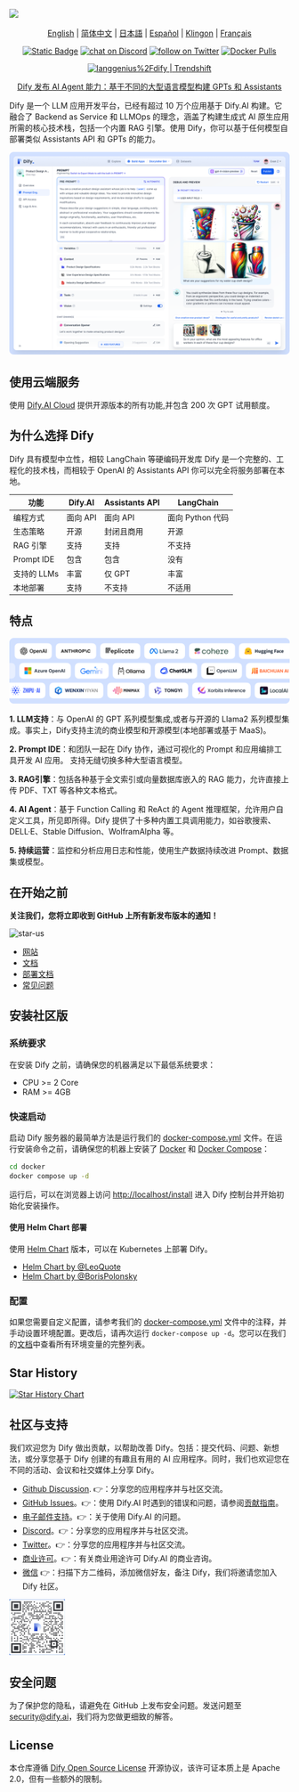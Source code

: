 [![](./images/describe.png)](https://dify.ai)
<p align="center">
  <a href="./README.md">English</a> |
  <a href="./README_CN.md">简体中文</a> |
  <a href="./README_JA.md">日本語</a> |
  <a href="./README_ES.md">Español</a> |
  <a href="./README_KL.md">Klingon</a> |
  <a href="./README_FR.md">Français</a>
</p>

<p align="center">
    <a href="https://dify.ai" target="_blank">
        <img alt="Static Badge" src="https://img.shields.io/badge/AI-Dify?logo=AI&logoColor=%20%23f5f5f5&label=Dify&labelColor=%20%23155EEF&color=%23EAECF0"></a>
    <a href="https://discord.gg/FngNHpbcY7" target="_blank">
        <img src="https://img.shields.io/discord/1082486657678311454?logo=discord"
            alt="chat on Discord"></a>
    <a href="https://twitter.com/intent/follow?screen_name=dify_ai" target="_blank">
        <img src="https://img.shields.io/twitter/follow/dify_ai?style=social&logo=X"
            alt="follow on Twitter"></a>
    <a href="https://hub.docker.com/u/langgenius" target="_blank">
        <img alt="Docker Pulls" src="https://img.shields.io/docker/pulls/langgenius/dify-web"></a>
</p>

<p align="center">
<a href="https://trendshift.io/repositories/2152" target="_blank"><img src="https://trendshift.io/api/badge/repositories/2152" alt="langgenius%2Fdify | Trendshift" style="width: 250px; height: 55px;" width="250" height="55"/></a>
</p>

<p align="center">
   <a href="https://mp.weixin.qq.com/s/TnyfIuH-tPi9o1KNjwVArw" target="_blank">
   Dify 发布 AI Agent 能力：基于不同的大型语言模型构建 GPTs 和 Assistants
  </a>
</p>

Dify 是一个 LLM 应用开发平台，已经有超过 10 万个应用基于 Dify.AI 构建。它融合了 Backend as Service 和 LLMOps 的理念，涵盖了构建生成式 AI 原生应用所需的核心技术栈，包括一个内置 RAG 引擎。使用 Dify，你可以基于任何模型自部署类似 Assistants API 和 GPTs 的能力。

![](./images/demo.png)

## 使用云端服务

使用 [Dify.AI Cloud](https://dify.ai) 提供开源版本的所有功能,并包含 200 次 GPT 试用额度。

## 为什么选择 Dify

Dify 具有模型中立性，相较 LangChain 等硬编码开发库 Dify 是一个完整的、工程化的技术栈，而相较于 OpenAI 的 Assistants API 你可以完全将服务部署在本地。

| 功能 | Dify.AI | Assistants API | LangChain |
| --- | --- | --- | --- |
| 编程方式 | 面向 API | 面向 API | 面向 Python 代码 |
| 生态策略 | 开源 | 封闭且商用 | 开源 |
| RAG 引擎 | 支持 | 支持 | 不支持 |
| Prompt IDE | 包含 | 包含 | 没有 |
| 支持的 LLMs | 丰富 | 仅 GPT | 丰富 |
| 本地部署 | 支持 | 不支持 | 不适用 |


## 特点

![](./images/models.png)

**1. LLM支持**：与 OpenAI 的 GPT 系列模型集成,或者与开源的 Llama2 系列模型集成。事实上，Dify支持主流的商业模型和开源模型(本地部署或基于 MaaS)。

**2. Prompt IDE**：和团队一起在 Dify 协作，通过可视化的 Prompt 和应用编排工具开发 AI 应用。 支持无缝切换多种大型语言模型。

**3. RAG引擎**：包括各种基于全文索引或向量数据库嵌入的 RAG 能力，允许直接上传 PDF、TXT 等各种文本格式。

**4. AI Agent**：基于 Function Calling 和 ReAct 的 Agent 推理框架，允许用户自定义工具，所见即所得。Dify 提供了十多种内置工具调用能力，如谷歌搜索、DELL·E、Stable Diffusion、WolframAlpha 等。

**5. 持续运营**：监控和分析应用日志和性能，使用生产数据持续改进 Prompt、数据集或模型。

## 在开始之前

**关注我们，您将立即收到 GitHub 上所有新发布版本的通知！**

![star-us](https://github.com/langgenius/dify/assets/100913391/95f37259-7370-4456-a9f0-0bc01ef8642f)

- [网站](https://dify.ai)
- [文档](https://docs.dify.ai)
- [部署文档](https://docs.dify.ai/getting-started/install-self-hosted)
- [常见问题](https://docs.dify.ai/getting-started/faq)

## 安装社区版

### 系统要求

在安装 Dify 之前，请确保您的机器满足以下最低系统要求：

- CPU >= 2 Core
- RAM >= 4GB

### 快速启动

启动 Dify 服务器的最简单方法是运行我们的 [docker-compose.yml](docker/docker-compose.yaml) 文件。在运行安装命令之前，请确保您的机器上安装了 [Docker](https://docs.docker.com/get-docker/) 和 [Docker Compose](https://docs.docker.com/compose/install/)：

```bash
cd docker
docker compose up -d
```

运行后，可以在浏览器上访问 [http://localhost/install](http://localhost/install) 进入 Dify 控制台并开始初始化安装操作。

#### 使用 Helm Chart 部署

使用 [Helm Chart](https://helm.sh/) 版本，可以在 Kubernetes 上部署 Dify。

- [Helm Chart by @LeoQuote](https://github.com/douban/charts/tree/master/charts/dify)
- [Helm Chart by @BorisPolonsky](https://github.com/BorisPolonsky/dify-helm)

### 配置

如果您需要自定义配置，请参考我们的 [docker-compose.yml](docker/docker-compose.yaml) 文件中的注释，并手动设置环境配置。更改后，请再次运行 `docker-compose up -d`。您可以在我们的[文档](https://docs.dify.ai/getting-started/install-self-hosted/environments)中查看所有环境变量的完整列表。

## Star History

[![Star History Chart](https://api.star-history.com/svg?repos=langgenius/dify&type=Date)](https://star-history.com/#langgenius/dify&Date)


## 社区与支持

我们欢迎您为 Dify 做出贡献，以帮助改善 Dify。包括：提交代码、问题、新想法，或分享您基于 Dify 创建的有趣且有用的 AI 应用程序。同时，我们也欢迎您在不同的活动、会议和社交媒体上分享 Dify。

- [Github Discussion](https://github.com/langgenius/dify/discussions). 👉：分享您的应用程序并与社区交流。
- [GitHub Issues](https://github.com/langgenius/dify/issues)。👉：使用 Dify.AI 时遇到的错误和问题，请参阅[贡献指南](CONTRIBUTING.md)。
- [电子邮件支持](mailto:hello@dify.ai?subject=[GitHub]Questions%20About%20Dify)。👉：关于使用 Dify.AI 的问题。
- [Discord](https://discord.gg/FngNHpbcY7)。👉：分享您的应用程序并与社区交流。
- [Twitter](https://twitter.com/dify_ai)。👉：分享您的应用程序并与社区交流。
- [商业许可](mailto:business@dify.ai?subject=[GitHub]Business%20License%20Inquiry)。👉：有关商业用途许可 Dify.AI 的商业咨询。
 - [微信]() 👉：扫描下方二维码，添加微信好友，备注 Dify，我们将邀请您加入 Dify 社区。  
<img src="./images/wechat.png" alt="wechat" width="100"/>

## 安全问题

为了保护您的隐私，请避免在 GitHub 上发布安全问题。发送问题至 security@dify.ai，我们将为您做更细致的解答。

## License

本仓库遵循 [Dify Open Source License](LICENSE) 开源协议，该许可证本质上是 Apache 2.0，但有一些额外的限制。
